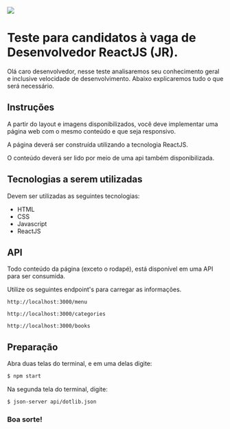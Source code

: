 [![](http://www.dotlib.com.br/site/images/footer/bra.png)](http://www.dotlib.com)

# Teste para candidatos à vaga de Desenvolvedor ReactJS (JR).

Olá caro desenvolvedor, nesse teste analisaremos seu conhecimento geral e inclusive velocidade de desenvolvimento. Abaixo explicaremos tudo o que será necessário.

## Instruções

A partir do layout e imagens disponibilizados, você deve implementar uma página web com o mesmo conteúdo e que seja responsivo.

A página deverá ser construída utilizando a tecnologia ReactJS.

O conteúdo deverá ser lido por meio de uma api também disponibilizada.

## Tecnologias a serem utilizadas

Devem ser utilizadas as seguintes tecnologias:

- HTML
- CSS
- Javascript
- ReactJS

## API

Todo conteúdo da página (exceto o rodapé), está disponível em uma API para ser consumida.

Utilize os seguintes endpoint's para carregar as informações.

```
http://localhost:3000/menu
```

```
http://localhost:3000/categories
```

```
http://localhost:3000/books
```

## Preparação

Abra duas telas do terminal, e em uma delas digite:

```sh
$ npm start
```

Na segunda tela do terminal, digite:

```sh
$ json-server api/dotlib.json
```

### Boa sorte!
